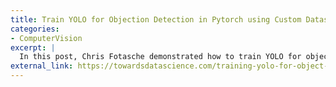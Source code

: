 ```yaml
---
title: Train YOLO for Objection Detection in Pytorch using Custom Dataset
categories:
- ComputerVision
excerpt: |
  In this post, Chris Fotasche demonstrated how to train YOLO for object detection in Pytorch using your own dataset.
external_link: https://towardsdatascience.com/training-yolo-for-object-detection-in-pytorch-with-your-custom-dataset-the-simple-way-1aa6f56cf7d9
---
```



